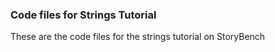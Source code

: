 ### Code files for Strings Tutorial

These are the code files for the strings tutorial on StoryBench
